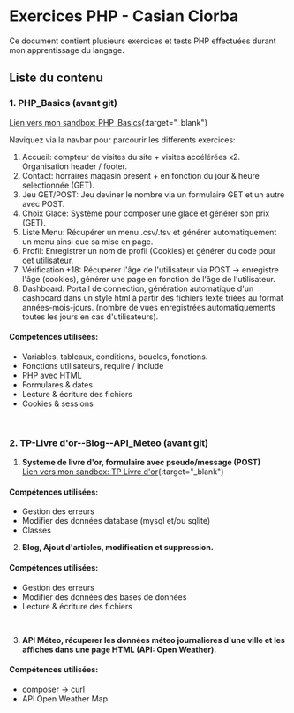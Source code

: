 # Exercices PHP - Casian Ciorba

Ce document contient plusieurs exercices et tests PHP effectuées durant mon apprentissage du langage.

## Liste du contenu

### 1. PHP_Basics (avant git)

[Lien vers mon sandbox: PHP_Basics](https://sandbox.casian.fr/ExercicesPHP/PHP_Basics/){:target="\_blank"}

Naviquez via la navbar pour parcourir les differents exercices:

1. Accueil: compteur de visites du site + visites accélérées x2. Organisation header / footer.
1. Contact: horraires magasin present + en fonction du jour & heure selectionnée (GET).
1. Jeu GET/POST: Jeu deviner le nombre via un formulaire GET et un autre avec POST.
1. Choix Glace: Système pour composer une glace et générer son prix (GET).
1. Liste Menu: Récupérer un menu .csv/.tsv et générer automatiquement un menu ainsi que sa mise en page.
1. Profil: Enregistrer un nom de profil (Cookies) et générer du code pour cet utilisateur.
1. Vérification +18: Récupérer l'âge de l'utilisateur via POST -> enregistre l'âge (cookies), générer une page en fonction de l'âge de l'utilisateur.
1. Dashboard: Portail de connection, génération automatique d'un dashboard dans un style html à partir des fichiers texte triées au format années-mois-jours. (nombre de vues enregistrées automatiquements toutes les jours en cas d'utilisateurs).

#### Compétences utilisées:

- Variables, tableaux, conditions, boucles, fonctions.
- Fonctions utilisateurs, require / include
- PHP avec HTML
- Formulares & dates
- Lecture & écriture des fichiers
- Cookies & sessions
  <br>

 <pre> </pre>

### 2. TP-Livre d'or--Blog--API_Meteo (avant git)

1. **Systeme de livre d'or, formulaire avec pseudo/message (POST)** <br>
   [Lien vers mon sandbox: TP Livre d'or](https://sandbox.casian.fr/ExercicesPHP/TP_LivreOr_Meteo_Blog/){:target="\_blank"}

#### Compétences utilisées:

- Gestion des erreurs
- Modifier des données database (mysql et/ou sqlite)
- Classes
  <br>

2. **Blog, Ajout d'articles, modification et suppression.**

#### Compétences utilisées:

- Gestion des erreurs
- Modifier des données des bases de données
- Lecture & écriture des fichiers
  <br>

 <pre> </pre>

3. **API Méteo, récuperer les données méteo journalieres d'une ville et les affiches dans une page HTML (API: Open Weather).**

#### Compétences utilisées:

- composer -> curl
- API Open Weather Map
  <br>

 <pre> </pre>

